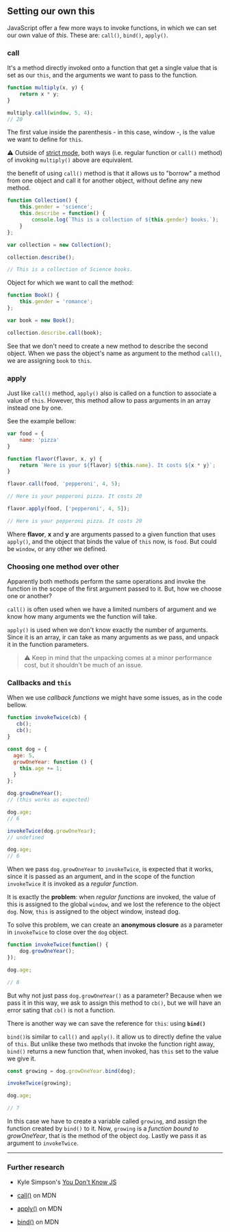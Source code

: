## Setting our own this

JavaScript offer a few more ways to invoke functions, in which we can set our own value of _this_. These are: `call()`, `bind()`, `apply()`.

### call

It's a method directly invoked onto a function that get a single value that is set as our `this`, and the arguments we want to pass to the function.

```JavaScript
function multiply(x, y) {
    return x * y;
}

multiply.call(window, 5, 4);
// 20
```

The first value inside the parenthesis - in this case, window -, is the value we want to define for `this`.

⚠ Outside of [strict mode], both ways (i.e. regular function or `call()` method) of invoking `multiply()` above are equivalent.

the benefit of using `call()` method is that it allows us to "borrow" a method from one object and call it for another object, without define any new method.

```JavaScript
function Collection() {
    this.gender = 'science';
    this.describe = function() {
        console.log(`This is a collection of ${this.gender} books.`);
    }
};

var collection = new Collection();

collection.describe();

// This is a collection of Science books.
```

Object for which we want to call the method:

```JavaScript
function Book() {
    this.gender = 'romance';
};

var book = new Book();

collection.describe.call(book);
```

See that we don't need to create a new method to describe the second object. When we pass the object's name as argument to the method `call()`, we are assigning `book` to `this`.

### apply

Just like `call()` method, `apply()` also is called on a function to associate a value of `this`. However, this method allow to pass arguments in an array instead one by one.

See the example bellow:

```JavaScript
var food = {
    name: 'pizza'
}

function flavor(flavor, x, y) {
    return `Here is your ${flavor} ${this.name}. It costs ${x * y}`;
}

flavor.call(food, 'pepperoni', 4, 5);

// Here is your pepperoni pizza. It costs 20

flavor.apply(food, ['pepperoni', 4, 5]);

// Here is your pepperoni pizza. It costs 20
```

Where **flavor**, **x** and **y** are arguments passed to a given function that uses `apply()`, and the object that binds the value of `this` now, is `food`. But could be `window`, or any other we defined.

### Choosing one method over other

Apparently both methods perform the same operations and invoke the function in the scope of the first argument passed to it. But, how we choose one or another?

`call()` is often used when we have a limited numbers of argument and we know how many arguments we the function will take.

`apply()` is used when we don't know exactly the number of arguments. Since it is an array, ir can take as many arguments as we pass, and unpack it in the function parameters.

>⚠ Keep in mind that the unpacking comes at a minor performance cost, but it shouldn't be much of an issue.

### Callbacks and `this`

When we use _callback functions_ we might have some issues, as in the code bellow.

```JavaScript
function invokeTwice(cb) {
   cb();
   cb();
}

const dog = {
  age: 5,
  growOneYear: function () {
    this.age += 1;
  }
};

dog.growOneYear();
// (this works as expected)

dog.age;
// 6

invokeTwice(dog.growOneYear);
// undefined

dog.age;
// 6
```

When we pass `dog.growOneYear` to `invokeTwice`, is expected that it works, since it is passed as an argument, and in the scope of the function `invokeTwice` it is invoked as  a _regular function_. 

It is exactly the **problem**: when _regular functions_ are invoked, the value of this is assigned to the global `window`, and we lost the reference to the object `dog`. Now, `this` is assigned to the object window, instead dog.

To solve this problem, we can create an **anonymous closure** as a parameter in `invokeTwice` to close over the `dog` object.

```js
function invokeTwice(function() {
    dog.growOneYear();
});

dog.age;

// 8
```

But why not just pass `dog.growOneYear()` as a parameter? Because when we pass it in this way, we ask to assign this method to `cb()`, but we will have an error sating that `cb()` is not a function.

There is another way we can save the reference for `this`: using **`bind()`**

`bind()`is similar to `call()` and `apply()`. it allow us to directly define the value of `this`. But unlike these two methods that invoke the function right away, `bind()` returns a new function that, when invoked, has `this` set to the value we give it.

```js
const growing = dog.growOneYear.bind(dog);

invokeTwice(growing);

dog.age;

// 7
```

In this case we have to create a variable called `growing`, and assign the function created by `bind()` to it. Now, `growing` is a _function bound to growOneYear_, that is the method of the object `dog`. Lastly we pass it as argument to `invokeTwice`.

___

### Further research

* Kyle Simpson's [You Don't Know JS](https://github.com/getify/You-Dont-Know-JS/blob/master/this%20&%20object%20prototypes/README.md#you-dont-know-js-this--object-prototypes)

* [call()](https://developer.mozilla.org/en-US/docs/Web/JavaScript/Reference/Global_Objects/Function/call) on MDN

* [apply()](https://developer.mozilla.org/en-US/docs/Web/JavaScript/Reference/Global_Objects/Function/apply) on MDN

* [bind()](https://developer.mozilla.org/en-US/docs/Web/JavaScript/Reference/Global_Objects/Function/bind) on MDN

[strict mode]:https://developer.mozilla.org/en-US/docs/Web/JavaScript/Reference/Strict_mode "Strict mode on MDN"